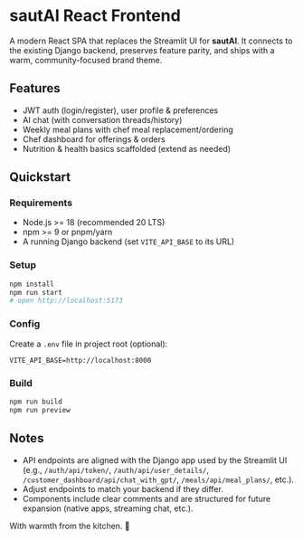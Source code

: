 # sautAI React Frontend

A modern React SPA that replaces the Streamlit UI for **sautAI**. It connects to the existing Django backend, preserves feature parity, and ships with a warm, community-focused brand theme.

## Features
- JWT auth (login/register), user profile & preferences
- AI chat (with conversation threads/history)
- Weekly meal plans with chef meal replacement/ordering
- Chef dashboard for offerings & orders
- Nutrition & health basics scaffolded (extend as needed)

## Quickstart

### Requirements
- Node.js >= 18 (recommended 20 LTS)
- npm >= 9 or pnpm/yarn
- A running Django backend (set `VITE_API_BASE` to its URL)

### Setup
```bash
npm install
npm run start
# open http://localhost:5173
```

### Config
Create a `.env` file in project root (optional):

```
VITE_API_BASE=http://localhost:8000
```

### Build
```bash
npm run build
npm run preview
```

## Notes
- API endpoints are aligned with the Django app used by the Streamlit UI (e.g., `/auth/api/token/`, `/auth/api/user_details/`, `/customer_dashboard/api/chat_with_gpt/`, `/meals/api/meal_plans/`, etc.).
- Adjust endpoints to match your backend if they differ.
- Components include clear comments and are structured for future expansion (native apps, streaming chat, etc.).

With warmth from the kitchen. 🍲
